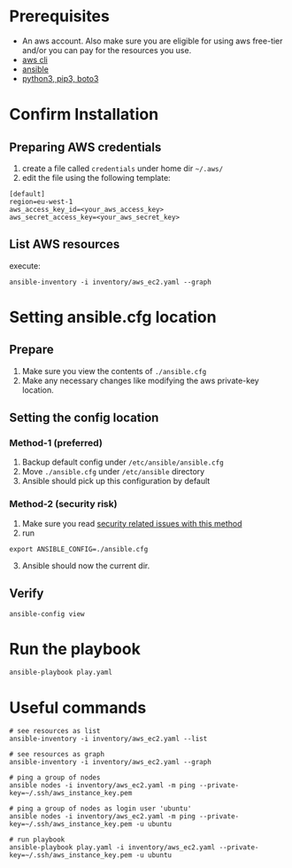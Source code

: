 # Prerequisites
- An aws account. Also make sure you are eligible for using aws free-tier and/or you can pay for the resources you use.
- [aws cli](https://aws.amazon.com/cli/)
- [ansible](https://docs.ansible.com/ansible/latest/installation_guide/intro_installation.html)
- [python3, pip3, boto3](https://stackoverflow.com/a/59073019)

# Confirm Installation

## Preparing AWS credentials

1. create a file called `credentials` under home dir `~/.aws/`
2. edit the file using the following template:
```
[default]
region=eu-west-1
aws_access_key_id=<your_aws_access_key>
aws_secret_access_key=<your_aws_secret_key>
```

## List AWS resources
execute: 
```
ansible-inventory -i inventory/aws_ec2.yaml --graph
```

# Setting ansible.cfg location

## Prepare
1. Make sure you view the contents of `./ansible.cfg`
2. Make any necessary changes like modifying the aws private-key location.

## Setting the config location

### Method-1 (preferred)
1. Backup default config under `/etc/ansible/ansible.cfg`
2. Move `./ansible.cfg` under `/etc/ansible` directory
3. Ansible should pick up this configuration by default

### Method-2 (security risk)
1. Make sure you read [security related issues with this method](https://docs.ansible.com/ansible/devel/reference_appendices/config.html#cfg-in-world-writable-dir)
2. run 
```
export ANSIBLE_CONFIG=./ansible.cfg
```
3. Ansible should now the current dir.

## Verify
```
ansible-config view
```

# Run the playbook
```
ansible-playbook play.yaml
```

# Useful commands
```
# see resources as list
ansible-inventory -i inventory/aws_ec2.yaml --list

# see resources as graph
ansible-inventory -i inventory/aws_ec2.yaml --graph

# ping a group of nodes
ansible nodes -i inventory/aws_ec2.yaml -m ping --private-key=~/.ssh/aws_instance_key.pem

# ping a group of nodes as login user 'ubuntu'
ansible nodes -i inventory/aws_ec2.yaml -m ping --private-key=~/.ssh/aws_instance_key.pem -u ubuntu

# run playbook
ansible-playbook play.yaml -i inventory/aws_ec2.yaml --private-key=~/.ssh/aws_instance_key.pem -u ubuntu
```